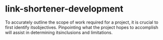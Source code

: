 # link-shortener-development
To accurately outline the scope of work required for a project, it is crucial to first identify itsobjectives. Pinpointing what the project hopes to accomplish will assist in determining itsinclusions and limitations.
